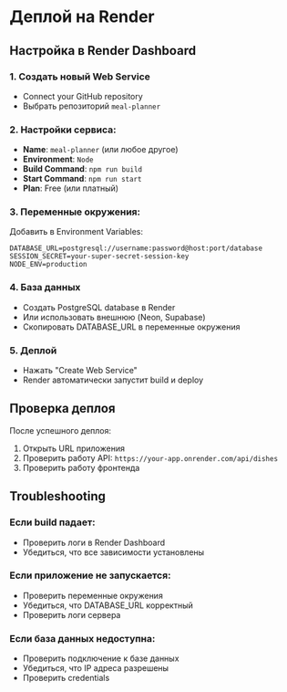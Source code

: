 # Деплой на Render

## Настройка в Render Dashboard

### 1. Создать новый Web Service
- Connect your GitHub repository
- Выбрать репозиторий `meal-planner`

### 2. Настройки сервиса:
- **Name**: `meal-planner` (или любое другое)
- **Environment**: `Node`
- **Build Command**: `npm run build`
- **Start Command**: `npm run start`
- **Plan**: Free (или платный)

### 3. Переменные окружения:
Добавить в Environment Variables:

```
DATABASE_URL=postgresql://username:password@host:port/database
SESSION_SECRET=your-super-secret-session-key
NODE_ENV=production
```

### 4. База данных
- Создать PostgreSQL database в Render
- Или использовать внешнюю (Neon, Supabase)
- Скопировать DATABASE_URL в переменные окружения

### 5. Деплой
- Нажать "Create Web Service"
- Render автоматически запустит build и deploy

## Проверка деплоя

После успешного деплоя:
1. Открыть URL приложения
2. Проверить работу API: `https://your-app.onrender.com/api/dishes`
3. Проверить работу фронтенда

## Troubleshooting

### Если build падает:
- Проверить логи в Render Dashboard
- Убедиться, что все зависимости установлены

### Если приложение не запускается:
- Проверить переменные окружения
- Убедиться, что DATABASE_URL корректный
- Проверить логи сервера

### Если база данных недоступна:
- Проверить подключение к базе данных
- Убедиться, что IP адреса разрешены
- Проверить credentials 